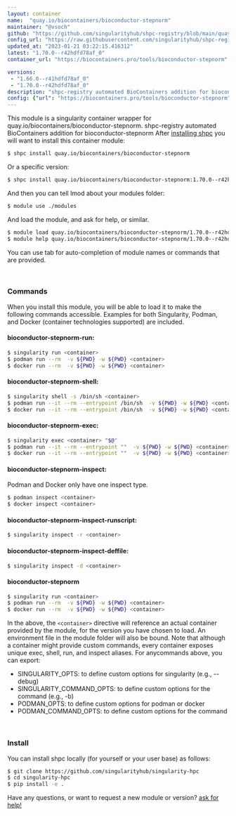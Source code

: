```yaml
---
layout: container
name:  "quay.io/biocontainers/bioconductor-stepnorm"
maintainer: "@vsoch"
github: "https://github.com/singularityhub/shpc-registry/blob/main/quay.io/biocontainers/bioconductor-stepnorm/container.yaml"
config_url: "https://raw.githubusercontent.com/singularityhub/shpc-registry/main/quay.io/biocontainers/bioconductor-stepnorm/container.yaml"
updated_at: "2023-01-21 03:22:15.416312"
latest: "1.70.0--r42hdfd78af_0"
container_url: "https://biocontainers.pro/tools/bioconductor-stepnorm"

versions:
 - "1.66.0--r41hdfd78af_0"
 - "1.70.0--r42hdfd78af_0"
description: "shpc-registry automated BioContainers addition for bioconductor-stepnorm"
config: {"url": "https://biocontainers.pro/tools/bioconductor-stepnorm", "maintainer": "@vsoch", "description": "shpc-registry automated BioContainers addition for bioconductor-stepnorm", "latest": {"1.70.0--r42hdfd78af_0": "sha256:71bc23635f19e3185e4351603b30961bbb12868df33c5a257d4e52130509a7d0"}, "tags": {"1.66.0--r41hdfd78af_0": "sha256:93aed3590b31c82bfca249f73a0b9bcae8d10d662f5346965eeddd916a4d9f10", "1.70.0--r42hdfd78af_0": "sha256:71bc23635f19e3185e4351603b30961bbb12868df33c5a257d4e52130509a7d0"}, "docker": "quay.io/biocontainers/bioconductor-stepnorm"}
---
```


This module is a singularity container wrapper for quay.io/biocontainers/bioconductor-stepnorm.
shpc-registry automated BioContainers addition for bioconductor-stepnorm
After [installing shpc](#install) you will want to install this container module:


```bash
$ shpc install quay.io/biocontainers/bioconductor-stepnorm
```

Or a specific version:

```bash
$ shpc install quay.io/biocontainers/bioconductor-stepnorm:1.70.0--r42hdfd78af_0
```

And then you can tell lmod about your modules folder:

```bash
$ module use ./modules
```

And load the module, and ask for help, or similar.

```bash
$ module load quay.io/biocontainers/bioconductor-stepnorm/1.70.0--r42hdfd78af_0
$ module help quay.io/biocontainers/bioconductor-stepnorm/1.70.0--r42hdfd78af_0
```

You can use tab for auto-completion of module names or commands that are provided.

<br>

### Commands

When you install this module, you will be able to load it to make the following commands accessible.
Examples for both Singularity, Podman, and Docker (container technologies supported) are included.

#### bioconductor-stepnorm-run:

```bash
$ singularity run <container>
$ podman run --rm  -v ${PWD} -w ${PWD} <container>
$ docker run --rm  -v ${PWD} -w ${PWD} <container>
```

#### bioconductor-stepnorm-shell:

```bash
$ singularity shell -s /bin/sh <container>
$ podman run --it --rm --entrypoint /bin/sh  -v ${PWD} -w ${PWD} <container>
$ docker run --it --rm --entrypoint /bin/sh  -v ${PWD} -w ${PWD} <container>
```

#### bioconductor-stepnorm-exec:

```bash
$ singularity exec <container> "$@"
$ podman run --it --rm --entrypoint ""  -v ${PWD} -w ${PWD} <container> "$@"
$ docker run --it --rm --entrypoint ""  -v ${PWD} -w ${PWD} <container> "$@"
```

#### bioconductor-stepnorm-inspect:

Podman and Docker only have one inspect type.

```bash
$ podman inspect <container>
$ docker inspect <container>
```

#### bioconductor-stepnorm-inspect-runscript:

```bash
$ singularity inspect -r <container>
```

#### bioconductor-stepnorm-inspect-deffile:

```bash
$ singularity inspect -d <container>
```



#### bioconductor-stepnorm

```bash
$ singularity run <container>
$ podman run --rm  -v ${PWD} -w ${PWD} <container>
$ docker run --rm  -v ${PWD} -w ${PWD} <container>
```


In the above, the `<container>` directive will reference an actual container provided
by the module, for the version you have chosen to load. An environment file in the
module folder will also be bound. Note that although a container
might provide custom commands, every container exposes unique exec, shell, run, and
inspect aliases. For anycommands above, you can export:

 - SINGULARITY_OPTS: to define custom options for singularity (e.g., --debug)
 - SINGULARITY_COMMAND_OPTS: to define custom options for the command (e.g., -b)
 - PODMAN_OPTS: to define custom options for podman or docker
 - PODMAN_COMMAND_OPTS: to define custom options for the command

<br>

### Install

You can install shpc locally (for yourself or your user base) as follows:

```bash
$ git clone https://github.com/singularityhub/singularity-hpc
$ cd singularity-hpc
$ pip install -e .
```

Have any questions, or want to request a new module or version? [ask for help!](https://github.com/singularityhub/singularity-hpc/issues)